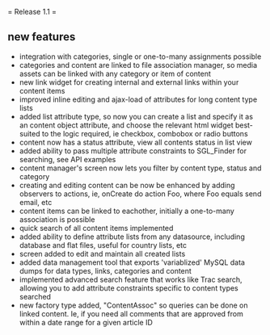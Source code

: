 <!-- Name: Modules/Cms/ReleaseNotes/1.1 -->
<!-- Version: 2 -->
<!-- Last-Modified: 2007/05/06 12:06:41 -->
<!-- Author: demian -->
= Release 1.1 = 
## new features
 * integration with categories, single or one-to-many assignments possible
 * categories and content are linked to file association manager, so media assets can be linked with any category or item of content
 * new link widget for creating internal and external links within your content items
 * improved inline editing and ajax-load of attributes for long content type lists
 * added list attribute type, so now you can create a list and specify it as an content object attribute, and choose the relevant html widget best-suited to the logic required, ie checkbox, combobox or radio buttons
 * content now has a status attribute, view all contents status in list view
 * added ability to pass multiple attribute constraints to SGL_Finder for searching, see API examples
 * content manager's screen now lets you filter by content type, status and category 
 * creating and editing content can be now be enhanced by adding observers to actions, ie, onCreate do action Foo, where Foo equals send email, etc
 * content items can be linked to eachother, initially a one-to-many association is possible
 * quick search of all content items implemented
 * added ability to define attribute lists from any datasource, including database and flat files, useful for country lists, etc
 * screen added to edit and maintain all created lists
 * added data management tool that exports 'variablized' MySQL data dumps for data types, links, categories and content
 * implemented advanced search feature that works like Trac search, allowing you to add attribute constraints specific to content types searched
 * new factory type added, "ContentAssoc" so queries can be done on linked content.  Ie, if you need all comments that are approved from within a date range for a given article ID